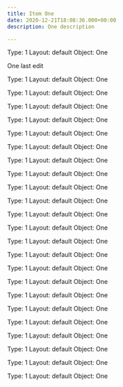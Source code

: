 ```yaml
---
title: Item One
date: 2020-12-21T18:08:36.000+00:00
description: One description

---
```

Type: 1 Layout: default Object: One

One last edit

Type: 1
Layout: default
Object: One

Type: 1
Layout: default
Object: One

Type: 1
Layout: default
Object: One

Type: 1
Layout: default
Object: One

Type: 1
Layout: default
Object: One

Type: 1
Layout: default
Object: One

Type: 1
Layout: default
Object: One

Type: 1
Layout: default
Object: One

Type: 1
Layout: default
Object: One

Type: 1
Layout: default
Object: One

Type: 1
Layout: default
Object: One

Type: 1
Layout: default
Object: One

Type: 1
Layout: default
Object: One

Type: 1
Layout: default
Object: One

Type: 1
Layout: default
Object: One

Type: 1
Layout: default
Object: One

Type: 1
Layout: default
Object: One

Type: 1
Layout: default
Object: One

Type: 1
Layout: default
Object: One

Type: 1
Layout: default
Object: One

Type: 1
Layout: default
Object: One

Type: 1
Layout: default
Object: One

Type: 1
Layout: default
Object: One